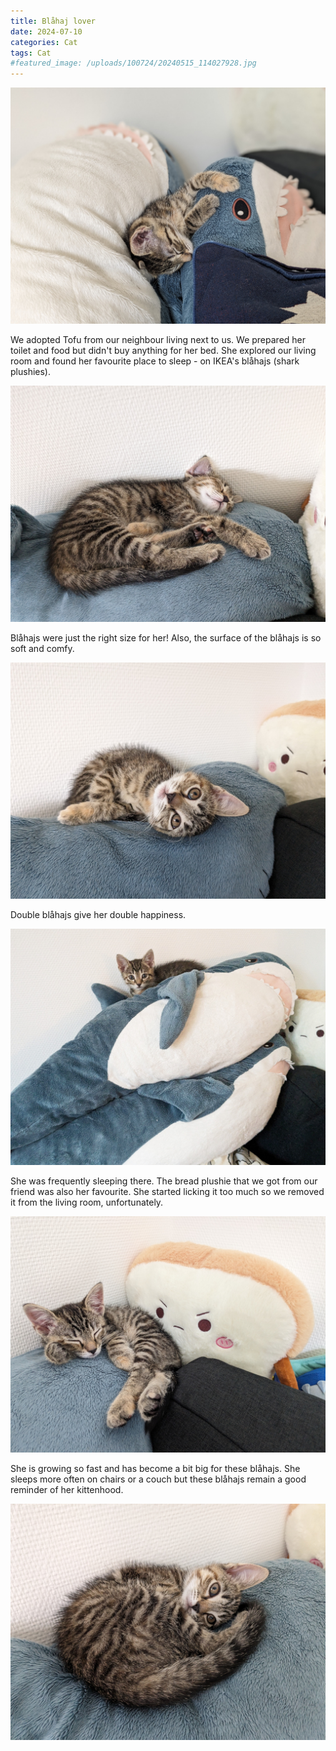 ```yaml
---
title: Blåhaj lover
date: 2024-07-10
categories: Cat
tags: Cat
#featured_image: /uploads/100724/20240515_114027928.jpg 
---
```


![](/uploads/100724/20240515_114027928.jpg )

We adopted Tofu from our neighbour living next to us. We prepared her toilet and food but didn't buy anything for her bed. She explored our living room and found her favourite place to sleep - on IKEA's blåhajs (shark plushies).

![](/uploads/100724/20240522_075512337.jpg)

Blåhajs were just the right size for her! Also, the surface of the blåhajs is so soft and comfy.

![](/uploads/100724/20240526_120137843.jpg)

Double blåhajs give her double happiness.

![](/uploads/100724/20240515_170435744.jpg)

She was frequently sleeping there. The bread plushie that we got from our friend was also her favourite. She started licking it too much so we removed it from the living room, unfortunately.

![](/uploads/100724/20240527_100538357.jpg)

She is growing so fast and has become a bit big for these blåhajs. She sleeps more often on chairs or a couch but these blåhajs remain a good reminder of her kittenhood.

![](/uploads/100724/20240531_091809809.jpg)
